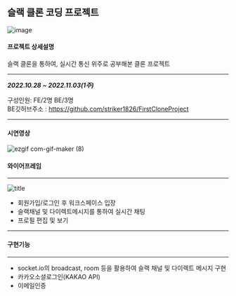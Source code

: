 ## 슬랙 클론 코딩 프로젝트
![image](https://user-images.githubusercontent.com/113953473/209984325-633ebb9f-5b47-4479-bdc3-f0919c05bca1.png)

#### 프로젝트 상세설명
슬랙 클론을 통하여, 실시간 통신 위주로 공부해본 클론 프로젝트


---
***2022.10.28 ~ 2022.11.03(1주)***

구성인원: FE/2명  BE/3명 <br>
   BE깃허브주소 : https://github.com/striker1826/FirstCloneProject

---
#### 시연영상
![ezgif com-gif-maker (8)](https://user-images.githubusercontent.com/113953473/200617026-23f84409-f420-4c58-9872-acc0cec75bb4.gif)

   
#### 와이어프레임

---
![title](https://user-images.githubusercontent.com/113953473/198820655-18f40cfb-8ee5-49d7-8c8f-99cd03f783ad.png)   

- 회원가입/로그인 후 워크스페이스 입장
- 슬랙채널 및 다이렉트메시지를 통하여 실시간 채팅
- 프로필 편집 및 보기
---
#### 구현기능
---

- socket.io의 broadcast, room 등을 활용하여 슬랙 채널 및 다이렉트 메시지 구현
- 카카오소셜로그인(KAKAO API)
- 이메일인증

